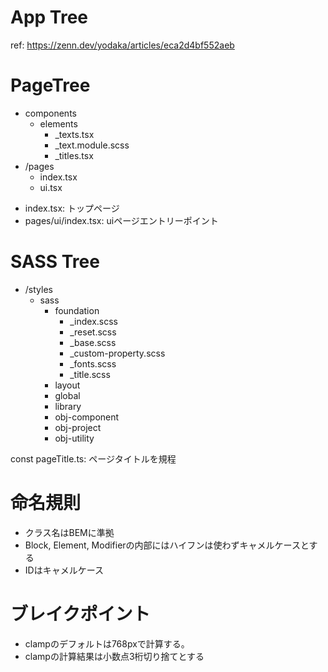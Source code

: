 # App Tree
ref: https://zenn.dev/yodaka/articles/eca2d4bf552aeb

# PageTree
+ components
    + elements
        + _texts.tsx
        + _text.module.scss
        + _titles.tsx
+ /pages
    + index.tsx
    + ui.tsx

- index.tsx: トップページ
- pages/ui/index.tsx: uiページエントリーポイント


# SASS Tree

+ /styles
    + sass
        + foundation
            + _index.scss
            + _reset.scss
            + _base.scss
            + _custom-property.scss
            + _fonts.scss
            + _title.scss
        + layout
        + global
        + library
        + obj-component
        + obj-project
        + obj-utility

const
pageTitle.ts: ページタイトルを規程

# 命名規則
- クラス名はBEMに準拠
- Block, Element, Modifierの内部にはハイフンは使わずキャメルケースとする
- IDはキャメルケース

# ブレイクポイント
- clampのデフォルトは768pxで計算する。
- clampの計算結果は小数点3桁切り捨てとする

